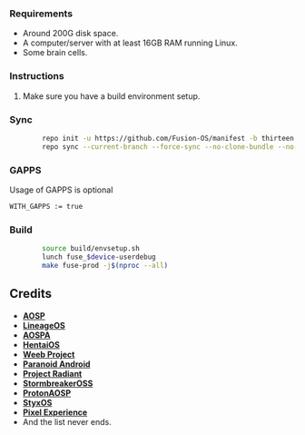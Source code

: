 ### Requirements
- Around 200G disk space.
- A computer/server with at least 16GB RAM running Linux.
- Some brain cells.

### Instructions
1. Make sure you have a build environment setup.

### Sync ###
```bash
        repo init -u https://github.com/Fusion-OS/manifest -b thirteen
        repo sync --current-branch --force-sync --no-clone-bundle --no-tags --optimized-fetch --prune -j$(nproc --all)

```

### GAPPS ###
Usage of GAPPS is optional
```bash
WITH_GAPPS := true
```
### Build ###
```bash
        source build/envsetup.sh
        lunch fuse_$device-userdebug
        make fuse-prod -j$(nproc --all)
```

Credits
-------
 * [**AOSP**](https://android.googlesource.com)
 * [**LineageOS**](https://github.com/LineageOS)
 * [**AOSPA**](https://github.com/AOSPA)
 * [**HentaiOS**](https://github.com/hentaios)
 * [**Weeb Project**](https://github.com/weebproject)
 * [**Paranoid Android**](https://github.com/AOSPA)
 * [**Project Radiant**](https://github.com/ProjectRadiant)
 * [**StormbreakerOSS**](https://github.com/StormbreakerOSS)
 * [**ProtonAOSP**](https://github.com/ProtonAOSP)
 * [**StyxOS**](https://github.com/stxyproject)
 * [**Pixel Experience**](https://github.com/PixelExperience)
 * And the list never ends.
